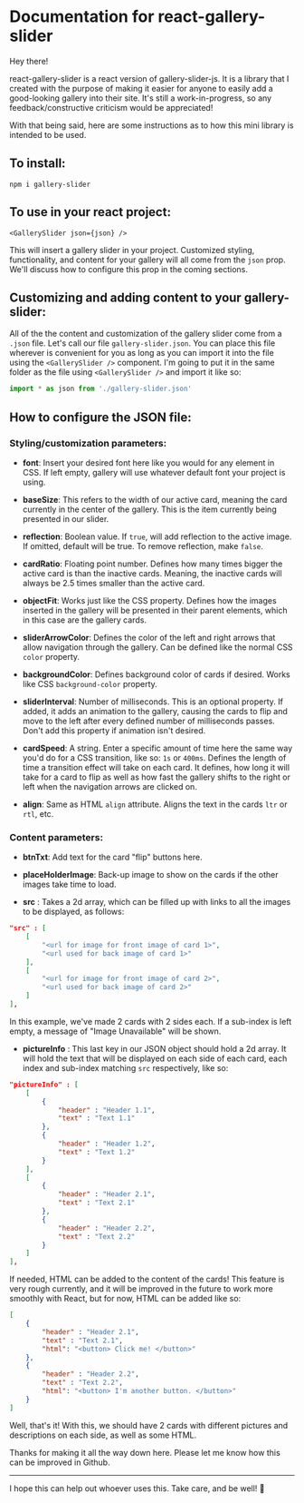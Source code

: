 # Documentation for react-gallery-slider
Hey there!

react-gallery-slider is a react version of gallery-slider-js.  It is a library that I created with the purpose of making it easier for anyone to easily add a good-looking gallery into their site. It's still a work-in-progress, so any feedback/constructive criticism would be appreciated!

With that being said, here are some instructions as to how this mini library is intended to be used.



## [](https://github.com/Isaac-Svi/gallery-slider-js#to-install)To install:

	npm i gallery-slider

## [](https://github.com/Isaac-Svi/gallery-slider-js#to-use-in-your-react-project)To use in your react project:

```react
<GallerySlider json={json} />
```
This will insert a gallery slider in your project.  Customized styling, functionality, and content for your gallery will all come from the `json` prop.  We'll discuss how to configure this prop in the coming sections.
 
## [](https://github.com/Isaac-Svi/gallery-slider-js#customizing-and-adding-content-to-your-gallery-slider)Customizing and adding content to your gallery-slider:

All of the the content and customization of the gallery slider come from a `.json` file.  Let's call our file `gallery-slider.json`.  You can place this file wherever is convenient for you as long as you can import it into the file using the `<GallerySlider />` component.  I'm going to put it in the same folder as the file using `<GallerySlider />` and import it like so:

```javascript
import * as json from './gallery-slider.json'
```

## [](https://github.com/Isaac-Svi/gallery-slider-js#how-to-configure-the-json-file)How to configure the JSON file:

### Styling/customization parameters:

-   **font**: Insert your desired font here like you would for any element in CSS. If left empty, gallery will use whatever default font your project is using.

-   **baseSize**:  This refers to the width of our active card, meaning the card currently in the center of the gallery. This is the item currently being presented in our slider.

-   **reflection**: Boolean value. If `true`, will add reflection to the active image. If omitted, default will be true.  To remove reflection, make `false`.

- **cardRatio**: Floating point number.  Defines how many times bigger the active card is than the inactive cards.  Meaning, the inactive cards will always be 2.5 times smaller than the active card.

- **objectFit**: Works just like the CSS property.  Defines how the images inserted in the gallery will be presented in their parent elements, which in this case are the gallery cards.

- **sliderArrowColor**: Defines the color of the left and right arrows that allow navigation through the gallery.  Can be defined like the normal CSS `color` property.

- **backgroundColor**: Defines background color of cards if desired.  Works like CSS `background-color` property.

- **sliderInterval**: Number of milliseconds.  This is an optional property.  If added, it adds an animation to the gallery, causing the cards to flip and move to the left after every defined number of milliseconds passes.  Don't add this property if animation isn't desired.

- **cardSpeed**: A string.  Enter a specific amount of time here the same way you'd do for a CSS transition, like so: `1s` or `400ms`.  Defines the length of time a transition effect will take on each card.  It defines, how long it will take for a card to flip as well as how fast the gallery shifts to the right or left when the navigation arrows are clicked on.

- **align**: Same as HTML `align` attribute.  Aligns the text in the cards `ltr` or `rtl`, etc.

### Content parameters:

- **btnTxt**: Add text for the card "flip" buttons here.

- **placeHolderImage**: Back-up image to show on the cards if the other images take time to load.
    
-   **src**  : Takes a 2d array, which can be filled up with links to all the images to be displayed, as follows:

```json
"src" : [
   	[
	   	"<url for image for front image of card 1>", 
	   	"<url used for back image of card 1>"
	],
   	[
	   	"<url for image for front image of card 2>",
	   	"<url used for back image of card 2>"
	]
],
```  
In this example, we've made 2 cards with 2 sides each. If a sub-index is left empty, a message of "Image Unavailable" will be shown.

-  **pictureInfo**  : This last key in our JSON object should hold a 2d array. It will hold the text that will be displayed on each side of each card, each index and sub-index matching  `src`  respectively, like so:

```json
"pictureInfo" : [
	[
	 	{
			"header" : "Header 1.1",
			"text" : "Text 1.1"
		},
		{
			"header" : "Header 1.2",
			"text" : "Text 1.2"
		}
	],
	[
		{
			"header" : "Header 2.1",
			"text" : "Text 2.1"
		},
		{
			"header" : "Header 2.2",
			"text" : "Text 2.2"
		}
	]
],
 ```
If needed, HTML can be added to the content of the cards!  This feature is very rough currently, and it will be improved in the future to work more smoothly with React, but for now, HTML can be added like so:
```json
[
	{
		"header" : "Header 2.1",
		"text" : "Text 2.1",
		"html": "<button> Click me! </button>"
	},
	{
		"header" : "Header 2.2",
		"text" : "Text 2.2",
		"html": "<button> I'm another button. </button>"
	}
]
```

Well, that's it!  With this, we should have 2 cards with different pictures and descriptions on each side, as well as some HTML.

Thanks for making it all the way down here.  Please let me know how this can be improved in Github.

----------

I hope this can help out whoever uses this. Take care, and be well!  👋

